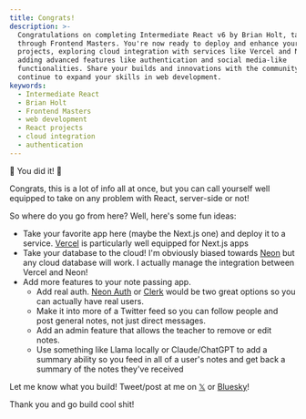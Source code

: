 ```yaml
---
title: Congrats!
description: >-
  Congratulations on completing Intermediate React v6 by Brian Holt, taught
  through Frontend Masters. You're now ready to deploy and enhance your React
  projects, exploring cloud integration with services like Vercel and Neon, and
  adding advanced features like authentication and social media-like
  functionalities. Share your builds and innovations with the community and
  continue to expand your skills in web development.
keywords:
  - Intermediate React
  - Brian Holt
  - Frontend Masters
  - web development
  - React projects
  - cloud integration
  - authentication
---
```


🎉 You did it! 🎉

Congrats, this is a lot of info all at once, but you can call yourself well equipped to take on any problem with React, server-side or not!

So where do you go from here? Well, here's some fun ideas:

- Take your favorite app here (maybe the Next.js one) and deploy it to a service. [Vercel][vercel] is particularly well equipped for Next.js apps
- Take your database to the cloud! I'm obviously biased towards [Neon][neon] but any cloud database will work. I actually manage the integration between Vercel and Neon!
- Add more features to your note passing app.
  - Add real auth. [Neon Auth][auth] or [Clerk][clerk] would be two great options so you can actually have real users.
  - Make it into more of a Twitter feed so you can follow people and post general notes, not just direct messages.
  - Add an admin feature that allows the teacher to remove or edit notes.
  - Use something like Llama locally or Claude/ChatGPT to add a summary ability so you feed in all of a user's notes and get back a summary of the notes they've received

Let me know what you build! Tweet/post at me on [𝕏][x] or [Bluesky][bs]!

Thank you and go build cool shit!

[vercel]: https://www.vercel.com
[neon]: https://neon.tech
[clerk]: https://www.clerk.com
[auth]: https://neon.tech/docs/guides/neon-auth
[x]: https://twitter.com/holtbt
[bs]: https://bsky.app/profile/brianholt.me
